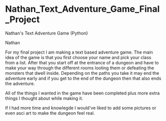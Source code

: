 # Nathan_Text_Adventure_Game_Final_Project
Nathan's Text Adventure Game (Python)

Nathan

For my final project I am making a text based adventure game. The main idea of the game is that you first choose your name and pick your class from a list. After that you start off at the entrance of a dungeon and have to make your way through the different rooms looting them or defeating the monsters that dwell inside.  Depending on the paths you take it may end the adventure early and if you get to the end of the dungeon then that also ends the adventure.  


All of the things I wanted in the game have been completed plus more extra things I thought about while making it.

If I had more time and knowlegde I would've liked to add some pictures or even asci art to make the dungeon feel real.
